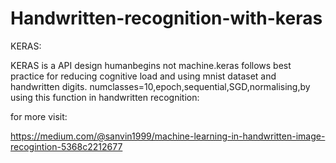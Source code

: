 # Handwritten-recognition-with-keras

KERAS:

KERAS is a API design humanbegins not machine.keras follows best practice for reducing cognitive load and using mnist dataset and handwritten digits.
numclasses=10,epoch,sequential,SGD,normalising,by using this function in handwritten recognition:

for more visit:

https://medium.com/@sanvin1999/machine-learning-in-handwritten-image-recogintion-5368c2212677

